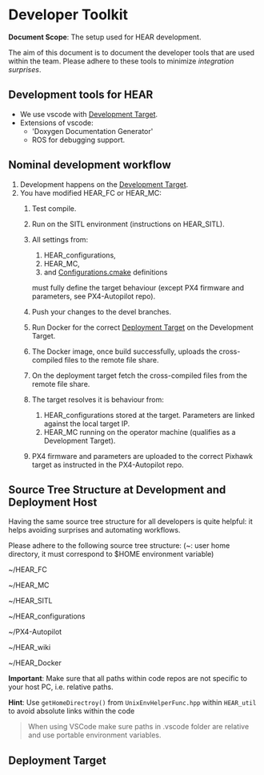 # Developer Toolkit
**Document Scope**: The setup used for HEAR development.

The aim of this document is to document the developer tools that are used within the team. Please adhere to these tools to minimize *integration surprises*.

## Development tools for HEAR

- We use vscode with [Development Target](adding_dependencies.md#current-targets).
- Extensions of vscode:
  - 'Doxygen Documentation Generator'
  - ROS for debugging support.

## Nominal development workflow

1. Development happens on the [Development Target](adding_dependencies.md#current-targets).
2. You have modified HEAR_FC or HEAR_MC:
   1. Test compile.
   2. Run on the SITL environment (instructions on HEAR_SITL).
   3. All settings from: 
      1. HEAR_configurations, 
      2. HEAR_MC, 
      3. and [Configurations.cmake](adding_dependencies.md#structuring-configurationscmake) definitions 
      
      must fully define the target behaviour (except PX4 firmware and parameters, see PX4-Autopilot repo).
   4. Push your changes to the devel branches.
   5. Run Docker for the correct [Deployment Target](adding_dependencies.md#current-targets) on the Development Target.
   6. The Docker image, once build successfully, uploads the cross-compiled files to the remote file share.
   7. On the deployment target fetch the cross-compiled files from the remote file share.
   8. The target resolves it is behaviour from:
      1. HEAR_configurations stored at the target. Parameters are linked against the local target IP.
      2. HEAR_MC running on the operator machine (qualifies as a Development Target).
   9. PX4 firmware and parameters are uploaded to the correct Pixhawk target as instructed in the PX4-Autopilot repo.

## Source Tree Structure at Development and Deployment Host
Having the same source tree structure for all developers is quite helpful: it helps avoiding surprises and automating workflows.

Please adhere to the following source tree structure:
(~: user home directory, it must correspond to $HOME environment variable)

~/HEAR_FC

~/HEAR_MC

~/HEAR_SITL

~/HEAR_configurations

~/PX4-Autopilot

~/HEAR_wiki

~/HEAR_Docker

**Important**: Make sure that all paths within code repos are not specific to your host PC, i.e. relative paths.

**Hint**: Use `getHomeDirectroy()` from `UnixEnvHelperFunc.hpp` within `HEAR_util` to avoid absolute links within the code

> When using VSCode make sure paths in .vscode folder are relative and use portable environment variables.



## Deployment Target